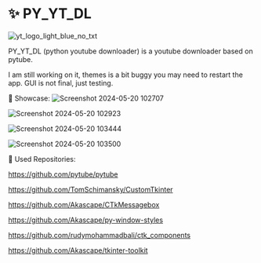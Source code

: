 # ✨ PY_YT_DL
![yt_logo_light_blue_no_txt](https://github.com/LoSh-68/PY_YT_DL_YouTube_Downloader/assets/167639498/ecb7ad45-b736-45df-95b5-1b86ad90a394)


PY_YT_DL (python youtube downloader) is a youtube downloader based on pytube.

I am still working on it, themes is a bit buggy you may need to restart the app.
GUI is not final, just testing.

📝 Showcase:
![Screenshot 2024-05-20 102707](https://github.com/LoSh-68/PY_YT_DL_YouTube_Downloader/assets/167639498/7f705e42-711a-4615-9219-45e1962f850a)

![Screenshot 2024-05-20 102923](https://github.com/LoSh-68/PY_YT_DL_YouTube_Downloader/assets/167639498/09443739-a202-40bf-957b-7824c1398b2b)

![Screenshot 2024-05-20 103444](https://github.com/LoSh-68/PY_YT_DL_YouTube_Downloader/assets/167639498/111bb294-56d2-4c83-9e71-e5487f06a9c0)

![Screenshot 2024-05-20 103500](https://github.com/LoSh-68/PY_YT_DL_YouTube_Downloader/assets/167639498/162efb81-3b7d-44c9-a237-d55098a654ad)



🌟 Used Repositories:

https://github.com/pytube/pytube

https://github.com/TomSchimansky/CustomTkinter

https://github.com/Akascape/CTkMessagebox

https://github.com/Akascape/py-window-styles

https://github.com/rudymohammadbali/ctk_components

https://github.com/Akascape/tkinter-toolkit
